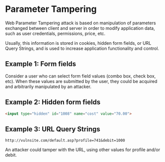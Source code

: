 # Parameter Tampering

Web Parameter Tampering attack is based on manipulation of parameters exchanged between client and server in order to modify application data, such as user credentials, permissions, price, etc.

Usually, this information is stored in cookies, hidden form fields, or URL Query Strings, and is used to increase application functionality and control.

## Example 1: Form fields

Consider a user who can select form field values (combo box, check box, etc). When these values are submitted by the user, they could be acquired and arbitrarily manipulated by an attacker.

## Example 2: Hidden form fields

```html
<input type="hidden" id="1008" name="cost" value="70.00">
```

## Example 3: URL Query Strings

```text
http://vulnsite.com/default.asp?profile=741&debit=1000
```

An attacker could tamper with the URL, using other values for profile and/or debit.
